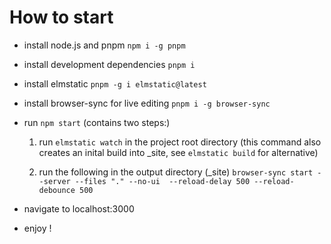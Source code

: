 # How to start
- install node.js and pnpm `npm i -g pnpm`
- install development dependencies `pnpm i`
- install elmstatic `pnpm -g i elmstatic@latest`
- install browser-sync for live editing `pnpm i -g browser-sync`
- run `npm start` (contains two steps:)

  1. run `elmstatic watch` in the project root directory (this command also creates an inital build into _site, see `elmstatic build` for alternative)

  2. run the following in the output directory (_site) `browser-sync start --server --files "." --no-ui  --reload-delay 500 --reload-debounce 500`

- navigate to localhost:3000
- enjoy !